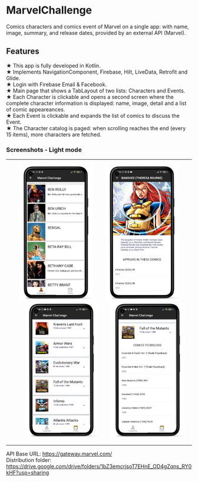 # MarvelChallenge
Comics characters and comics event of Marvel on a single app: with name, image, summary, and release dates, provided by an external API (Marvel).    

## Features
★ This app is fully developed in Kotlin.    
★ Implements NavigationComponent, Firebase, Hilt, LiveData, Retrofit and Glide.    
★ Login with Firebase Email & Facebook.    
★ Main page that shows a TabLayout of two lists: Characters and Events.  
★ Each Character is clickable and opens a second screen where the complete character information is
displayed: name, image, detail and a list of comic appeareances.  
★ Each Event is clickable and expands the list of comics to discuss the Event.  
★ The Character catalog is paged: when scrolling reaches the end (every 15 items), more characters are fetched.


### Screenshots - Light mode

<hr/>
<p align="center">
<img src="sample_pictures/characters_list_ok_framed.png" alt="Screenshot1" width="200"/>
<img style="margin-left: 30px" src="sample_pictures/characterdetail_ok_framed.png" alt="Screenshot2" width="200"/>
<img style="margin-left: 30px" src="sample_pictures/event_list_ok_framed.png" alt="Screenshot3" width="200"/>
 <img style="margin-left: 30px" src="sample_pictures/event_comics_framed.png" alt="Screenshot4" width="200"/>
</p>
<hr/>

API Base URL: https://gateway.marvel.com/  
Distribution folder: https://drive.google.com/drive/folders/1bZ3emcrjsoT7EHnE_OD4gZqns_RY0kHF?usp=sharing

